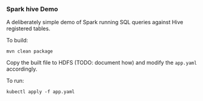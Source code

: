 ### Spark hive Demo

A deliberately simple demo of Spark running SQL queries against Hive registered tables.

To build:

```
mvn clean package
```

Copy the built file to HDFS (TODO: document how) and modify the `app.yaml` accordingly.

To run:
```
kubectl apply -f app.yaml 
```
